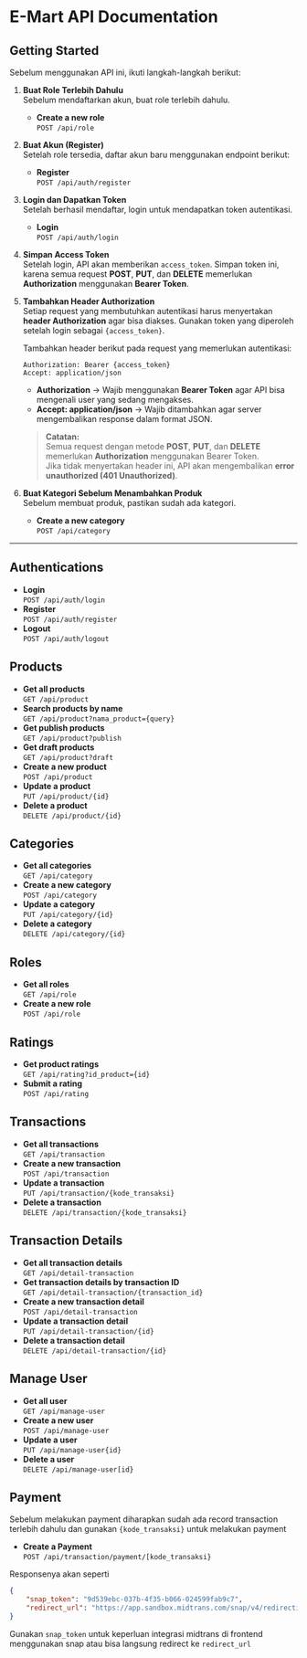 # E-Mart API Documentation

## Getting Started

Sebelum menggunakan API ini, ikuti langkah-langkah berikut:

1. **Buat Role Terlebih Dahulu**  
   Sebelum mendaftarkan akun, buat role terlebih dahulu.  
   - **Create a new role**  
     `POST /api/role`  

2. **Buat Akun (Register)**  
   Setelah role tersedia, daftar akun baru menggunakan endpoint berikut:  
   - **Register**  
     `POST /api/auth/register`  

3. **Login dan Dapatkan Token**  
   Setelah berhasil mendaftar, login untuk mendapatkan token autentikasi.  
   - **Login**  
     `POST /api/auth/login`  

4. **Simpan Access Token**  
   Setelah login, API akan memberikan `access_token`. Simpan token ini, karena semua request **POST**, **PUT**, dan **DELETE** memerlukan **Authorization** menggunakan **Bearer Token**.  

5. **Tambahkan Header Authorization**  
   Setiap request yang membutuhkan autentikasi harus menyertakan **header Authorization** agar bisa diakses. Gunakan token yang diperoleh setelah login sebagai `{access_token}`.  
   
   Tambahkan header berikut pada request yang memerlukan autentikasi:  
   ```
   Authorization: Bearer {access_token}
   Accept: application/json
   ```
   - **Authorization** → Wajib menggunakan **Bearer Token** agar API bisa mengenali user yang sedang mengakses.  
   - **Accept: application/json** → Wajib ditambahkan agar server mengembalikan response dalam format JSON.  
   
   > **Catatan:**  
   > Semua request dengan metode **POST**, **PUT**, dan **DELETE** memerlukan **Authorization** menggunakan Bearer Token.  
   > Jika tidak menyertakan header ini, API akan mengembalikan **error unauthorized (401 Unauthorized)**.

6. **Buat Kategori Sebelum Menambahkan Produk**  
   Sebelum membuat produk, pastikan sudah ada kategori.  
   - **Create a new category**  
     `POST /api/category`  

---

## Authentications
- **Login**  
  `POST /api/auth/login`  
- **Register**  
  `POST /api/auth/register`
- **Logout**  
  `POST /api/auth/logout`  

## Products
- **Get all products**  
  `GET /api/product`  
- **Search products by name**  
  `GET /api/product?nama_product={query}`
- **Get publish products**  
  `GET /api/product?publish`
- **Get draft products**  
  `GET /api/product?draft`   
- **Create a new product**  
  `POST /api/product`  
- **Update a product**  
  `PUT /api/product/{id}`  
- **Delete a product**  
  `DELETE /api/product/{id}`  

## Categories
- **Get all categories**  
  `GET /api/category`  
- **Create a new category**  
  `POST /api/category`  
- **Update a category**  
  `PUT /api/category/{id}`  
- **Delete a category**  
  `DELETE /api/category/{id}`  

## Roles
- **Get all roles**  
  `GET /api/role`  
- **Create a new role**  
  `POST /api/role`  

## Ratings
- **Get product ratings**  
  `GET /api/rating?id_product={id}`  
- **Submit a rating**  
  `POST /api/rating`  

## Transactions
- **Get all transactions**  
  `GET /api/transaction`  
- **Create a new transaction**  
  `POST /api/transaction`  
- **Update a transaction**  
  `PUT /api/transaction/{kode_transaksi}`  
- **Delete a transaction**  
  `DELETE /api/transaction/{kode_transaksi}`  

## Transaction Details
- **Get all transaction details**  
  `GET /api/detail-transaction`  
- **Get transaction details by transaction ID**  
  `GET /api/detail-transaction/{transaction_id}`  
- **Create a new transaction detail**  
  `POST /api/detail-transaction`  
- **Update a transaction detail**  
  `PUT /api/detail-transaction/{id}`  
- **Delete a transaction detail**  
  `DELETE /api/detail-transaction/{id}`
  
## Manage User
- **Get all user**  
  `GET /api/manage-user`  
- **Create a new user**  
  `POST /api/manage-user`  
- **Update a user**  
  `PUT /api/manage-user{id}`  
- **Delete a user**  
  `DELETE /api/manage-user[id}`

## Payment
Sebelum melakukan payment diharapkan sudah ada record transaction terlebih dahulu dan gunakan `{kode_transaksi}` untuk melakukan payment
- **Create a Payment**  
  `POST /api/transaction/payment/[kode_transaksi}`

Responsenya akan seperti
```json
{
    "snap_token": "9d539ebc-037b-4f35-b066-024599fab9c7",
    "redirect_url": "https://app.sandbox.midtrans.com/snap/v4/redirection/9d539ebc-037b-4f35-b066-024599fab9c7"
}
```

Gunakan `snap_token` untuk keperluan integrasi midtrans di frontend menggunakan snap atau bisa langsung redirect ke `redirect_url`
